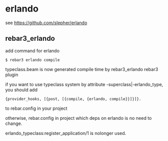 erlando
=====

see https://github.com/slepher/erlando

rebar3_erlando
-----
    
add command for erlando

    $ rebar3 erlando compile

typeclass.beam is now generated compile time by rebar3_erlando rebar3 plugin

if you want to use typeclass system by attribute -superclass|-erlando_type, you should add

    {provider_hooks, [{post, [{compile, {erlando, compile}}]}]}.
    
to rebar.config in your project

otherwise, rebar.config in project which deps on erlando is no need to change.

erlando_typeclass:register_application/1 is nolonger used.

